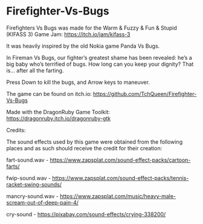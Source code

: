 # Firefighter-Vs-Bugs
Firefighters Vs Bugs was made for the Warm & Fuzzy & Fun & Stupid (KIFASS 3) Game Jam: https://itch.io/jam/kifass-3

It was heavily inspired by the old Nokia game Panda Vs Bugs.

In Fireman Vs Bugs, our fighter’s greatest shame has been revealed: he’s a big baby who’s terrified of bugs. How long can you keep your dignity? That is... after all the farting.

Press Down to kill the bugs, and Arrow keys to maneuver.

The game can be found on itch.io: https://github.com/TchQueen/Firefighter-Vs-Bugs

Made with the DragonRuby Game Toolkit: https://dragonruby.itch.io/dragonruby-gtk

Credits:

The sound effects used by this game were obtained from the following places and as such should receive the credit for their creation:

fart-sound.wav -  https://www.zapsplat.com/sound-effect-packs/cartoon-farts/

fwip-sound.wav -  https://www.zapsplat.com/sound-effect-packs/tennis-racket-swing-sounds/

mancry-sound.wav -  https://www.zapsplat.com/music/heavy-male-scream-out-of-deep-pain-4/

cry-sound -   https://pixabay.com/sound-effects/crying-338200/
